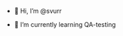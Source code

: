 - 👋 Hi, I’m @svurr

- 🌱 I’m currently learning QA-testing



  

<!---
svurr/svurr is a ✨ special ✨ repository because its `README.md` (this file) appears on your GitHub profile.
You can click the Preview link to take a look at your changes.
--->
